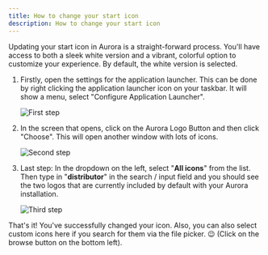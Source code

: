 ```yaml
---
title: How to change your start icon
description: How to change your start icon
---
```


Updating your start icon in Aurora is a straight-forward process. You'll have access to both a sleek white version and a vibrant, colorful option to customize your experience. By default, the white version is selected.

1. Firstly, open the settings for the application launcher. This can be done by right clicking the application launcher icon on your taskbar. It will show a menu, select "Configure Application Launcher".

   ![First step](/img/start-icon-change/screen-1.png)

2. In the screen that opens, click on the Aurora Logo Button and then click "Choose". This will open another window with lots of icons.

   ![Second step](/img/start-icon-change/screen-2.png)

3. Last step: In the dropdown on the left, select "**All icons**" from the list. Then type in "**distributor**" in the search / input field and you should see the two logos that are currently included by default with your Aurora installation.

   ![Third step](/img/start-icon-change/screen-3.png)

That's it! You've successfully changed your icon. Also, you can also select custom icons here if you search for them via the file picker. 😉 (Click on the browse button on the bottom left).
